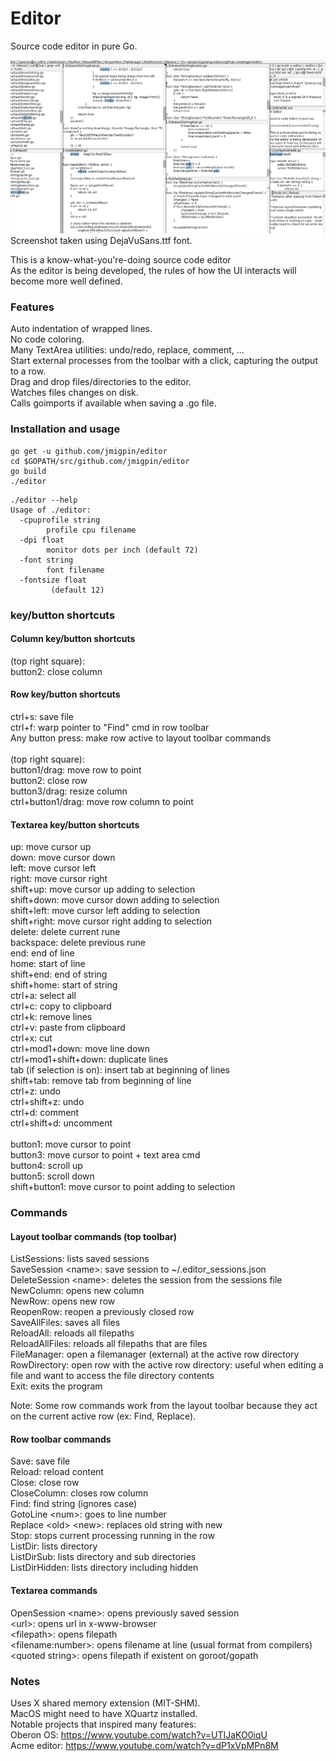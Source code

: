 # Editor

Source code editor in pure Go.

![screenshot](./screenshot2.png)
Screenshot taken using DejaVuSans.ttf font.

This is a know-what-you're-doing source code editor<br>
As the editor is being developed, the rules of how the UI interacts will become more well defined.<br>

### Features
Auto indentation of wrapped lines.<br>
No code coloring.<br>
Many TextArea utilities: undo/redo, replace, comment, ...<br>
Start external processes from the toolbar with a click, capturing the output to a row. <br>
Drag and drop files/directories to the editor.<br>
Watches files changes on disk.<br>
Calls goimports if available when saving a .go file.<br>

### Installation and usage

```
go get -u github.com/jmigpin/editor
cd $GOPATH/src/github.com/jmigpin/editor
go build 
./editor
```

```
./editor --help
Usage of ./editor:
  -cpuprofile string
    	profile cpu filename
  -dpi float
    	monitor dots per inch (default 72)
  -font string
    	font filename
  -fontsize float
    	 (default 12)
```

### key/button shortcuts

#### Column key/button shortcuts
(top right square):<br>
button2: close column<br>

#### Row key/button shortcuts
ctrl+s: save file<br>
ctrl+f: warp pointer to "Find" cmd in row toolbar<br>
Any button press: make row active to layout toolbar commands<br>
<br>
(top right square):<br>
button1/drag: move row to point<br>
button2: close row<br>
button3/drag: resize column<br>
ctrl+button1/drag: move row column to point<br>

#### Textarea key/button shortcuts
up: move cursor up<br>
down: move cursor down<br>
left: move cursor left<br>
right: move cursor right<br>
shift+up: move cursor up adding to selection<br>
shift+down: move cursor down adding to selection<br>
shift+left: move cursor left adding to selection<br>
shift+right: move cursor right adding to selection<br>
delete: delete current rune<br>
backspace: delete previous rune<br>
end: end of line<br>
home: start of line<br>
shift+end: end of string<br>
shift+home: start of string<br>
ctrl+a: select all<br>
ctrl+c: copy to clipboard<br>
ctrl+k: remove lines<br>
ctrl+v: paste from clipboard<br>
ctrl+x: cut<br>
ctrl+mod1+down: move line down<br>
ctrl+mod1+shift+down: duplicate lines<br>
tab (if selection is on): insert tab at beginning of lines<br>
shift+tab: remove tab from beginning of line<br>
ctrl+z: undo<br>
ctrl+shift+z: undo<br>
ctrl+d: comment<br>
ctrl+shift+d: uncomment<br>
<br>
button1: move cursor to point<br>
button3: move cursor to point + text area cmd<br>
button4: scroll up<br>
button5: scroll down<br>
shift+button1: move cursor to point adding to selection<br>

### Commands

#### Layout toolbar commands (top toolbar)
ListSessions: lists saved sessions<br>
SaveSession \<name\>: save session to ~/.editor_sessions.json<br>
DeleteSession \<name\>: deletes the session from the sessions file<br>
NewColumn: opens new column<br>
NewRow: opens new row<br>
ReopenRow: reopen a previously closed row<br>
SaveAllFiles: saves all files<br>
ReloadAll: reloads all filepaths<br>
ReloadAllFiles: reloads all filepaths that are files<br>
FileManager: open a filemanager (external) at the active row directory<br>
RowDirectory: open row with the active row directory: useful when editing a file and want to access the file directory contents<br>
Exit: exits the program<br>

Note: Some row commands work from the layout toolbar because they act on the current active row (ex: Find, Replace).

#### Row toolbar commands
Save: save file<br>
Reload: reload content<br>
Close: close row<br>
CloseColumn: closes row column<br>
Find: find string (ignores case)<br>
GotoLine \<num\>: goes to line number<br>
Replace \<old\> \<new\>: replaces old string with new<br>
Stop: stops current processing running in the row<br>
ListDir: lists directory<br>
ListDirSub: lists directory and sub directories<br>
ListDirHidden: lists directory including hidden<br>

#### Textarea commands
OpenSession \<name\>: opens previously saved session<br>
\<url\>: opens url in x-www-browser<br>
\<filepath\>: opens filepath<br>
\<filename:number\>: opens filename at line (usual format from compilers)<br>
\<quoted string\>: opens filepath if existent on goroot/gopath<br>

### Notes
Uses X shared memory extension (MIT-SHM). <br>
MacOS might need to have XQuartz installed.<br>
Notable projects that inspired many features:<br>
Oberon OS: https://www.youtube.com/watch?v=UTIJaKO0iqU <br>
Acme editor: https://www.youtube.com/watch?v=dP1xVpMPn8M <br>

